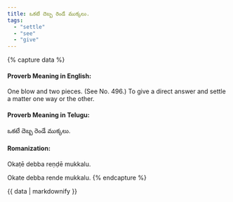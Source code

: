 ```yaml
---
title: ఒకటే దెబ్బ రెండే ముక్కలు.
tags:
  - "settle"
  - "see"
  - "give"
---
```


{% capture data %}
#### Proverb Meaning in English:
One blow and two pieces.
(See No. 496.)
To give a direct answer and settle a matter one way or the other.

#### Proverb Meaning in Telugu:
ఒకటే దెబ్బ రెండే ముక్కలు.

#### Romanization:
Okaṭē debba reṇḍē mukkalu.

Okate debba rende mukkalu.
{% endcapture %}

{{ data | markdownify }}

